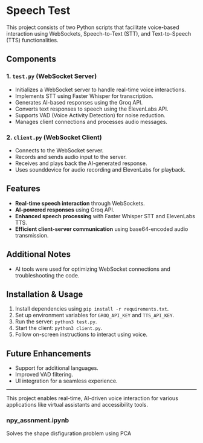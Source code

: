 # Speech Test

This project consists of two Python scripts that facilitate voice-based interaction using WebSockets, Speech-to-Text (STT), and Text-to-Speech (TTS) functionalities.

## Components

### 1. `test.py` (WebSocket Server)
- Initializes a WebSocket server to handle real-time voice interactions.
- Implements STT using Faster Whisper for transcription.
- Generates AI-based responses using the Groq API.
- Converts text responses to speech using the ElevenLabs API.
- Supports VAD (Voice Activity Detection) for noise reduction.
- Manages client connections and processes audio messages.

### 2. `client.py` (WebSocket Client)
- Connects to the WebSocket server.
- Records and sends audio input to the server.
- Receives and plays back the AI-generated response.
- Uses sounddevice for audio recording and ElevenLabs for playback.

## Features
- **Real-time speech interaction** through WebSockets.
- **AI-powered responses** using Groq API.
- **Enhanced speech processing** with Faster Whisper STT and ElevenLabs TTS.
- **Efficient client-server communication** using base64-encoded audio transmission.

## Additional Notes
- AI tools were used for optimizing WebSocket connections and troubleshooting the code.

## Installation & Usage
1. Install dependencies using `pip install -r requirements.txt`.
2. Set up environment variables for `GROQ_API_KEY` and `TTS_API_KEY`.
3. Run the server: `python3 test.py`.
4. Start the client: `python3 client.py`.
5. Follow on-screen instructions to interact using voice.

## Future Enhancements
- Support for additional languages.
- Improved VAD filtering.
- UI integration for a seamless experience.

---
This project enables real-time, AI-driven voice interaction for various applications like virtual assistants and accessibility tools.

### npy_assnment.ipynb 
Solves the shape disfiguration problem using PCA
